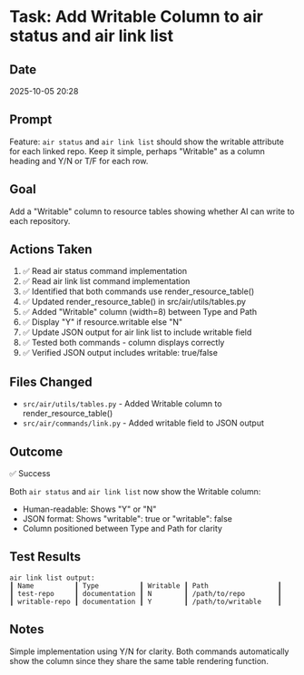 # Task: Add Writable Column to air status and air link list

## Date
2025-10-05 20:28

## Prompt
Feature: `air status` and `air link list` should show the writable attribute for each linked repo. Keep it simple, perhaps "Writable" as a column heading and Y/N or T/F for each row.

## Goal
Add a "Writable" column to resource tables showing whether AI can write to each repository.

## Actions Taken
1. ✅ Read air status command implementation
2. ✅ Read air link list command implementation
3. ✅ Identified that both commands use render_resource_table()
4. ✅ Updated render_resource_table() in src/air/utils/tables.py
5. ✅ Added "Writable" column (width=8) between Type and Path
6. ✅ Display "Y" if resource.writable else "N"
7. ✅ Update JSON output for air link list to include writable field
8. ✅ Tested both commands - column displays correctly
9. ✅ Verified JSON output includes writable: true/false

## Files Changed
- `src/air/utils/tables.py` - Added Writable column to render_resource_table()
- `src/air/commands/link.py` - Added writable field to JSON output

## Outcome
✅ Success

Both `air status` and `air link list` now show the Writable column:
- Human-readable: Shows "Y" or "N"
- JSON format: Shows "writable": true or "writable": false
- Column positioned between Type and Path for clarity

## Test Results
```
air link list output:
┃ Name          ┃ Type          ┃ Writable ┃ Path                 ┃
┃ test-repo     ┃ documentation ┃ N        ┃ /path/to/repo        ┃
┃ writable-repo ┃ documentation ┃ Y        ┃ /path/to/writable    ┃
```

## Notes
Simple implementation using Y/N for clarity. Both commands automatically show the column since they share the same table rendering function.
